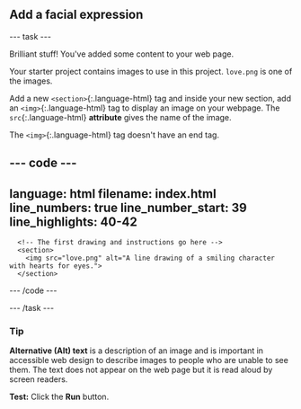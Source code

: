 <h2 class="c-project-heading--task">Add a facial expression</h2>

--- task ---

Brilliant stuff! You've added some content to your web page.

Your starter project contains images to use in this project. `love.png` is one of the images.

Add a new `<section>`{:.language-html} tag and inside your new section, add an `<img>`{:.language-html} tag to display an image on your webpage. The `src`{:.language-html} **attribute** gives the name of the image.

The `<img>`{:.language-html} tag doesn't have an end tag.
 
 <div class="c-project-code">

--- code ---
---
language: html
filename: index.html
line_numbers: true
line_number_start: 39
line_highlights: 40-42
---   
      <!-- The first drawing and instructions go here -->     
      <section>
        <img src="love.png" alt="A line drawing of a smiling character with hearts for eyes.">
      </section> 

--- /code ---

</div>

--- /task ---

<div class="c-project-callout c-project-callout--tip">

### Tip

**Alternative (Alt) text** is a description of an image and is important in accessible web design to describe images to people who are unable to see them. The text does not appear on the web page but it is read aloud by screen readers.

</div>

**Test:** Click the **Run** button. 